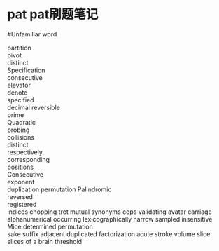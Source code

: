 # pat  pat刷题笔记

#Unfamiliar word

partition  
pivot   
distinct   
Specification  
consecutive  
elevator   
denote  
specified  
decimal 
reversible  
prime  
Quadratic   
probing   
collisions  
distinct   
respectively  
corresponding  
positions   
Consecutive  
exponent   
duplication 
permutation 
Palindromic  
reversed  
registered  
indices 
chopping
tret
mutual 
synonyms 
cops 
validating
avatar 
carriage 
alphanumerical 
occurring 
lexicographically 
narrow 
sampled 
insensitive 
Mice 
determined 
permutation  
sake 
suffix 
adjacent 
duplicated 
factorization 
acute 
stroke 
volume 
slice
slices of a brain
threshold 

